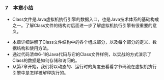 ### 7　本章小结
>
- Class文件是Java虚拟机执行引擎的数据入口，也是Java技术体系的基础构成之一。了解Class文件的结构对后面进一步了解虚拟机执行引擎有很重要的意义。
>
- 本章详细讲解了Class文件结构中的各个组成部分，以及每个部分的定义、数据结构和使用方法。
- 通过代码清单6-1的Java代码与它的Class文件样例，以实战的方式演示了Class的数据是如何存储和访问的。
- 从第7章开始，我们将以动态的、运行时的角度去看看字节码流在虚拟机执行引擎中是怎样被解释执行的。

